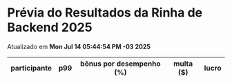 # Prévia do Resultados da Rinha de Backend 2025
Atualizado em **Mon Jul 14 05:44:54 PM -03 2025**


| participante | p99 | bônus por desempenho (%) | multa ($) | lucro |
| -- | -- | -- | -- | -- |
